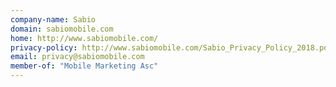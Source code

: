 ```yaml
---
company-name: Sabio
domain: sabiomobile.com
home: http://www.sabiomobile.com/
privacy-policy: http://www.sabiomobile.com/Sabio_Privacy_Policy_2018.pdf
email: privacy@sabiomobile.com
member-of: "Mobile Marketing Asc"
---
```




